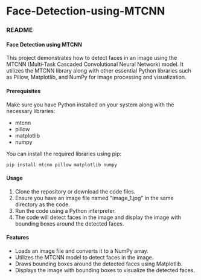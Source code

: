 # Face-Detection-using-MTCNN

### README

#### Face Detection using MTCNN

This project demonstrates how to detect faces in an image using the MTCNN (Multi-Task Cascaded Convolutional Neural Network) model. It utilizes the MTCNN library along with other essential Python libraries such as Pillow, Matplotlib, and NumPy for image processing and visualization.

#### Prerequisites

Make sure you have Python installed on your system along with the necessary libraries:
- mtcnn
- pillow
- matplotlib
- numpy

You can install the required libraries using pip:

```
pip install mtcnn pillow matplotlib numpy
```

#### Usage

1. Clone the repository or download the code files.
2. Ensure you have an image file named "image_1.jpg" in the same directory as the code.
3. Run the code using a Python interpreter.
4. The code will detect faces in the image and display the image with bounding boxes around the detected faces.

#### Features

- Loads an image file and converts it to a NumPy array.
- Utilizes the MTCNN model to detect faces in the image.
- Draws bounding boxes around the detected faces using Matplotlib.
- Displays the image with bounding boxes to visualize the detected faces.

